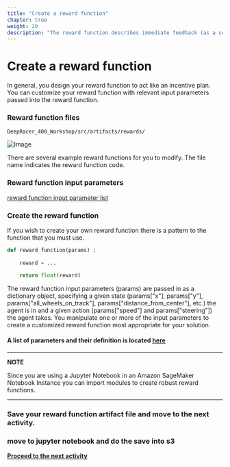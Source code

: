 ```yaml
---
title: "Create a reward function"
chapter: true
weight: 20
description: "The reward function describes immediate feedback (as a score for reward or penalty) when the vehicle takes an action to move from a given position on the track to a new position. Its purpose is to encourage the vehicle to make moves along the track to reach its destination quickly. The model training process will attempt to find a policy which maximizes the average total reward the vehicle experiences."
---
```


# Create a reward function

In general, you design your reward function to act like an incentive plan. You can customize your reward function with relevant input parameters passed into the reward function. 

### Reward function files

`DeepRacer_400_Workshop/src/artifacts/rewards/`

![Image](/images/400workshop/rewardfunctionfiles.png)

There are several example reward functions for you to modify.
The file name indicates the reward function code.



### Reward function input parameters

[reward function input parameter list](https://docs.aws.amazon.com/deepracer/latest/developerguide/deepracer-reward-function-input.html)

### Create the reward function


If you wish to create your own reward function there is a pattern to the function that you must use.

```python
def reward_function(params) :
    
    reward = ...

    return float(reward)
```
The reward function input parameters (params) are passed in as a dictionary object, specifying a given state (params["x"], params["y"], params["all_wheels_on_track"], params["distance_from_center"], etc.) the agent is in and a given action (params["speed"] and params["steering"]) the agent takes. You manipulate one or more of the input parameters to create a customized reward function most appropriate for your solution.

#### A list of parameters and their definition is located [here](https://docs.aws.amazon.com/deepracer/latest/developerguide/deepracer-reward-function-input.html?icmpid=docs_deepracer_console)

---

**NOTE**

Since you are using a Jupyter Notebook in an Amazon SageMaker Notebook Instance you can import modules to create robust reward functions.

---

### Save your reward function artifact file and move to the next activity.


### move to jupyter notebook and do the save into s3


**[Proceed to the next activity](../starttraining/)**
